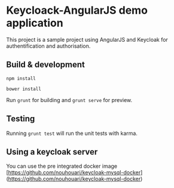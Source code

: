 # Keycloack-AngularJS demo application

This project is a sample project using AngularJS and Keycloak for authentification and authorisation.


## Build & development

`npm install`

`bower install`

Run `grunt` for building and `grunt serve` for preview.

## Testing

Running `grunt test` will run the unit tests with karma.

## Using a keycloak server

You can use the pre integrated docker image [https://github.com/nouhouari/keycloak-mysql-docker] (https://github.com/nouhouari/keycloak-mysql-docker)
